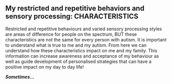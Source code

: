 ## My restricted and repetitive behaviors and sensory processing: **CHARACTERISTICS**

Restricted and repetitive behaviours and varied sensory processing styles are areas of difference for people on the spectrum, BUT these characteristics are not the same for every person with autism. It is important to understand what is true to me and my autism. From here we can understand how these characteristics impact on me and my family. This information can increase awareness and acceptance of my behaviour as well as guide development of personalised strategies that can have a positive impact on my day to day life!

***Sometimes...***
